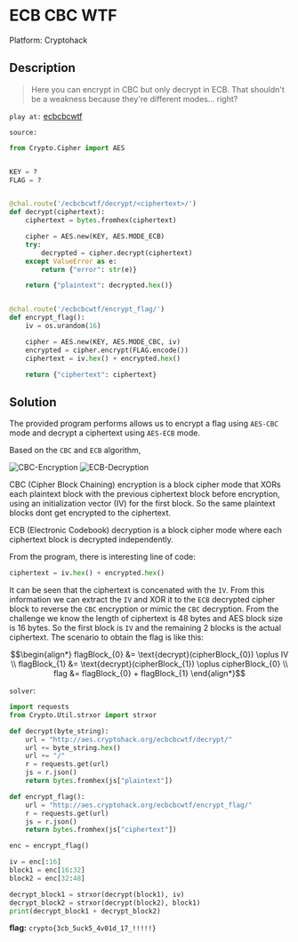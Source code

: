# ECB CBC WTF

Platform: Cryptohack

## Description

> Here you can encrypt in CBC but only decrypt in ECB. That shouldn't be a weakness because they're different modes... right?

`play at:` [ecbcbcwtf](https://aes.cryptohack.org/ecbcbcwtf)

`source:`

```python
from Crypto.Cipher import AES


KEY = ?
FLAG = ?


@chal.route('/ecbcbcwtf/decrypt/<ciphertext>/')
def decrypt(ciphertext):
    ciphertext = bytes.fromhex(ciphertext)

    cipher = AES.new(KEY, AES.MODE_ECB)
    try:
        decrypted = cipher.decrypt(ciphertext)
    except ValueError as e:
        return {"error": str(e)}

    return {"plaintext": decrypted.hex()}


@chal.route('/ecbcbcwtf/encrypt_flag/')
def encrypt_flag():
    iv = os.urandom(16)

    cipher = AES.new(KEY, AES.MODE_CBC, iv)
    encrypted = cipher.encrypt(FLAG.encode())
    ciphertext = iv.hex() + encrypted.hex()

    return {"ciphertext": ciphertext}
```

## Solution

The provided program performs allows us to encrypt a flag using `AES-CBC` mode and decrypt a ciphertext using `AES-ECB` mode.

Based on the `CBC` and `ECB` algorithm,

![CBC-Encryption](https://upload.wikimedia.org/wikipedia/commons/d/d3/Cbc_encryption.png)
![ECB-Decryption](https://upload.wikimedia.org/wikipedia/commons/6/66/Ecb_decryption.png)

CBC (Cipher Block Chaining) encryption is a block cipher mode that XORs each plaintext block with the previous ciphertext block before encryption, using an initialization vector (IV) for the first block. So the same plaintext blocks dont get encrypted to the ciphertext.

ECB (Electronic Codebook) decryption is a block cipher mode where each ciphertext block is decrypted independently.

From the program, there is interesting line of code:

```python
ciphertext = iv.hex() + encrypted.hex()
```

It can be seen that the ciphertext is concenated with the `IV`. From this information we can extract the `IV` and XOR it to the `ECB` decrypted cipher block to reverse the `CBC` encryption or mimic the `CBC` decryption. From the challenge we know the length of ciphertext is 48 bytes and AES block size is 16 bytes. So the first block is `IV` and the remaining 2 blocks is the actual ciphertext. The scenario to obtain the flag is like this:

```math
\begin{align*}
flagBlock_{0} &= \text{decrypt}(cipherBlock_{0}) \oplus IV \\
flagBlock_{1} &= \text{decrypt}(cipherBlock_{1}) \oplus cipherBlock_{0} \\
flag &= flagBlock_{0} + flagBlock_{1}
\end{align*}
```

`solver`:

```python
import requests
from Crypto.Util.strxor import strxor

def decrypt(byte_string):
    url = "http://aes.cryptohack.org/ecbcbcwtf/decrypt/"
    url += byte_string.hex()
    url += "/"
    r = requests.get(url)
    js = r.json()
    return bytes.fromhex(js["plaintext"])

def encrypt_flag():
    url = "http://aes.cryptohack.org/ecbcbcwtf/encrypt_flag/"
    r = requests.get(url)
    js = r.json()
    return bytes.fromhex(js["ciphertext"])

enc = encrypt_flag()

iv = enc[:16]
block1 = enc[16:32]
block2 = enc[32:48]

decrypt_block1 = strxor(decrypt(block1), iv)
decrypt_block2 = strxor(decrypt(block2), block1)
print(decrypt_block1 + decrypt_block2)
```

**flag:** `crypto{3cb_5uck5_4v01d_17_!!!!!}`
